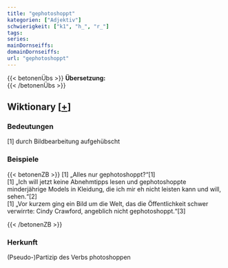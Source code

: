 ```yaml
---
title: "gephotoshoppt"
kategorien: ["Adjektiv"]
schwierigkeit: ["k1", "h_", "r_"]
tags:
series:
mainDornseiffs:
domainDornseiffs:
url: "gephotoshoppt"
---
```


{{< betonenÜbs >}}
**Übersetzung:**  
{{< /betonenÜbs >}}

## Wiktionary [[+](https://de.wiktionary.org/wiki/gephotoshoppt)]

### Bedeutungen
[1] durch Bildbearbeitung aufgehübscht  

### Beispiele
{{< betonenZB >}}
[1] „Alles nur gephotoshoppt?“[1]  
[1] „Ich will jetzt keine Abnehmtipps lesen und gephotoshoppte minderjährige Models in Kleidung, die ich mir eh nicht leisten kann und will, sehen.“[2]  
[1] „Vor kurzem ging ein Bild um die Welt, das die Öffentlichkeit schwer verwirrte: Cindy Crawford, angeblich nicht gephotoshoppt.“[3]  

{{< /betonenZB >}}
### Herkunft
(Pseudo-)Partizip des Verbs photoshoppen  


